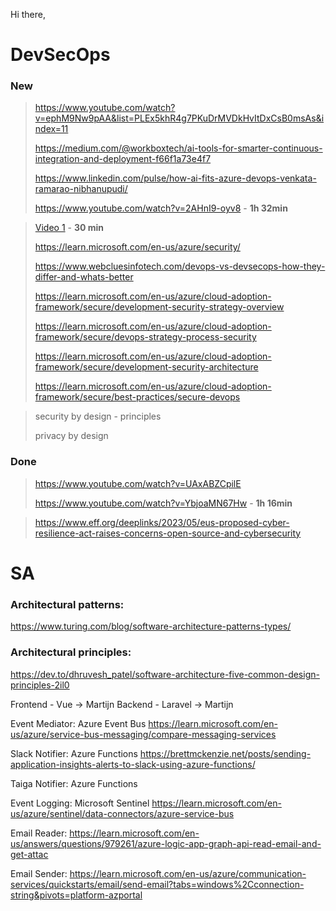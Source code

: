 Hi there,

# DevSecOps
### New

> https://www.youtube.com/watch?v=ephM9Nw9pAA&list=PLEx5khR4g7PKuDrMVDkHvItDxCsB0msAs&index=11
>
> https://medium.com/@workboxtech/ai-tools-for-smarter-continuous-integration-and-deployment-f66f1a73e4f7
>
> https://www.linkedin.com/pulse/how-ai-fits-azure-devops-venkata-ramarao-nibhanupudi/
>
> https://www.youtube.com/watch?v=2AHnI9-oyv8 - **1h 32min**


> <a href="https://youtu.be/PGYVUI8hJPk/" target="_blank">Video 1</a> - **30 min**
>
> https://learn.microsoft.com/en-us/azure/security/
>
> https://www.webcluesinfotech.com/devops-vs-devsecops-how-they-differ-and-whats-better
>
> https://learn.microsoft.com/en-us/azure/cloud-adoption-framework/secure/development-security-strategy-overview
>
> https://learn.microsoft.com/en-us/azure/cloud-adoption-framework/secure/devops-strategy-process-security
>
> https://learn.microsoft.com/en-us/azure/cloud-adoption-framework/secure/development-security-architecture
>
> https://learn.microsoft.com/en-us/azure/cloud-adoption-framework/secure/best-practices/secure-devops


> security by design - principles
>
> privacy by design

### Done
> https://www.youtube.com/watch?v=UAxABZCpilE
> 
> https://www.youtube.com/watch?v=YbjoaMN67Hw - **1h 16min**

> https://www.eff.org/deeplinks/2023/05/eus-proposed-cyber-resilience-act-raises-concerns-open-source-and-cybersecurity

# SA
### Architectural patterns:
https://www.turing.com/blog/software-architecture-patterns-types/

### Architectural principles:
https://dev.to/dhruvesh_patel/software-architecture-five-common-design-principles-2il0

Frontend - Vue -> Martijn
Backend - Laravel -> Martijn
 
Event Mediator: Azure Event Bus
https://learn.microsoft.com/en-us/azure/service-bus-messaging/compare-messaging-services
 
Slack Notifier: Azure Functions
https://brettmckenzie.net/posts/sending-application-insights-alerts-to-slack-using-azure-functions/
 
Taiga Notifier: Azure Functions
 
Event Logging:
Microsoft Sentinel
https://learn.microsoft.com/en-us/azure/sentinel/data-connectors/azure-service-bus
 
Email Reader:
https://learn.microsoft.com/en-us/answers/questions/979261/azure-logic-app-graph-api-read-email-and-get-attac
 
Email Sender:
https://learn.microsoft.com/en-us/azure/communication-services/quickstarts/email/send-email?tabs=windows%2Cconnection-string&pivots=platform-azportal
